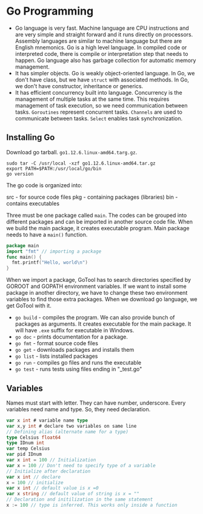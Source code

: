 # Go Programming

- Go language is very fast. Machine language are CPU instructions and are very simple and straight forward and it runs directly on processors. Assembly languages are similar to machine language but there are English mnemonics. Go is a high level language. In compiled code or interpreted code, there is compile or interpretation step that needs to happen. Go language also has garbage collection for automatic memory management.
- It has simpler objects. Go is weakly object-oriented language. In Go, we don't have class, but we have `struct` with associated methods. In Go, we don't have constructor, inheritance or generics.
- It has efficient concurrency built into language. Concurrency is the management of multiple tasks at the same time. This requires management of task execution, so we need communication between tasks. `Goroutines` represent concurrent tasks. `Channels` are used to communicate between tasks. `Select` enables task synchronization.

## Installing Go

Download go tarball. `go1.12.6.linux-amd64.targ.gz`.

```shell
sudo tar -C /usr/local -xzf go1.12.6.linux-amd64.tar.gz
export PATH=$PATH:/usr/local/go/bin
go version
```

The go code is organized into:

src - for source code files
pkg - containing packages (libraries)
bin - contains executables

Three must be one package called `main`. The codes can be grouped into different packages and can be imported in another source code file. When we build the main package, it creates executable program. Main package needs to have a `main()` function.

```go
package main
import "fmt" // importing a package
func main() {
  fmt.printf("Hello, world\n")
}
```

When we import a package, GoTool has to search directories specified by GOROOT and GOPATH environment variables. If we want to install some package in another directory, we have to change these two environment variables to find those extra packages. When we download go language, we get GoTool with it.

- `go build` - compiles the program. We can also provide bunch of packages as arguments. It creates executable for the main package. It will have `.exe` suffix for executable in Windows.
- `go doc` - prints documentation for a package.
- `go fmt` - format source code files
- `go get` - downloads packages and installs them
- `go list` - lists installed packages
- `go run` - compiles go files and runs the executable
- `go test` - runs tests using files ending in "_test.go"

## Variables

Names must start with letter. They can have number, underscore. Every variables need name and type. So, they need declaration.

```go
var x int # variable name type
var x,y int # declare two variables on same line
// Defining alias (alternate name for a type)
type Celsius float64
type IDnum int
var temp Celsius
var pid IDnum
var x int = 100 // Initialization
var x = 100 // Don't need to specify type of a variable
// Initialize after declaration
var x int // declare
x = 100 // initialize
var x int // default value is x =0
var x string // default value of string is x = ""
// Declaration and initilization in the same statement
x := 100 // type is inferred. This works only inside a function
```